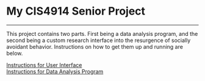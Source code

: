 # My CIS4914 Senior Project
___
This project contains two parts. First being a data analysis program, and the second being a custom research interface into the resurgence of socially avoidant behavior. Instructions on how to get them up and running are below.

[Instructions for User Interface](https://github.com/MatthewLamperski/senior-project/tree/main/Custom%20Research%20Interface)  
[Instructions for Data Analysis Program](https://github.com/MatthewLamperski/senior-project/tree/main/Data%20Analysis%20Program)
